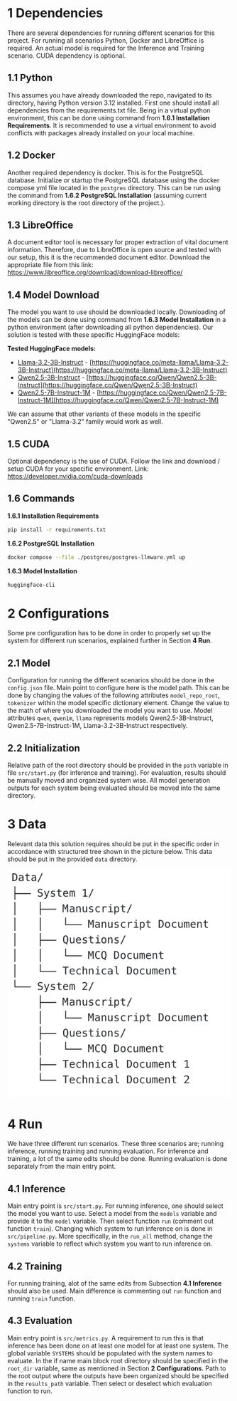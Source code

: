
# 1 Dependencies
There are several dependencies for running different scenarios for this project. For running all scenarios Python, Docker and LibreOffice is required. An actual model is required for the Inference and Training scenario. CUDA dependency is optional.
## 1.1 Python
This assumes you have already downloaded the repo, navigated to its directory, having Python version 3.12 installed. First one should install all dependencies from the requirements.txt file. Being in a virtual python environment, this can be done using command from **1.6.1 Installation Requirements**. It is recommended to use a virtual environment to avoid conflicts with packages already installed on your local machine.

## 1.2 Docker
Another required dependency is docker. This is for the PostgreSQL database. Initialize or startup the PostgreSQL database using the docker compose yml file located in the ```postgres``` directory. This can be run using the command from **1.6.2 PostgreSQL Installation** (assuming current working directory is the root directory of the project.).

## 1.3 LibreOffice
A document editor tool is necessary for proper extraction of vital document information. Therefore, due to LibreOffice is open source and tested with our setup, this it is the recommended document editor. Download the appropriate file from this link: https://www.libreoffice.org/download/download-libreoffice/
## 1.4 Model Download
The model you want to use should be downloaded locally. Downloading of the models can be done using command from **1.6.3 Model Installation** in a python environment (after downloading all python dependencies).
Our solution is tested with these specific HuggingFace models: 

**Tested HuggingFace models:**

- [Llama-3.2-3B-Instruct](https://huggingface.co/meta-llama/Llama-3.2-3B-Instruct) - [https://huggingface.co/meta-llama/Llama-3.2-3B-Instruct](https://huggingface.co/meta-llama/Llama-3.2-3B-Instruct)
- [Qwen2.5-3B-Instruct](https://huggingface.co/Qwen/Qwen2.5-3B-Instruct) - [https://huggingface.co/Qwen/Qwen2.5-3B-Instruct](https://huggingface.co/Qwen/Qwen2.5-3B-Instruct)
- [Qwen2.5-7B-Instruct-1M](https://huggingface.co/Qwen/Qwen2.5-7B-Instruct-1M) - [https://huggingface.co/Qwen/Qwen2.5-7B-Instruct-1M](https://huggingface.co/Qwen/Qwen2.5-7B-Instruct-1M)

We can assume that other variants of these models in the specific "Qwen2.5" or "Llama-3.2" family would work as well.
## 1.5 CUDA
Optional dependency is the use of CUDA. Follow the link and download / setup CUDA for your specific environment. Link: https://developer.nvidia.com/cuda-downloads

## 1.6 Commands

**1.6.1 Installation Requirements**
```sh
pip install -r requirements.txt
```

**1.6.2 PostgreSQL Installation**
```sh
docker compose --file ./postgres/postgres-llmware.yml up  
```

**1.6.3 Model Installation**
```sh
huggingface-cli  
```


# 2 Configurations
Some pre configuration has to be done in order to properly set up the system for different run scenarios, explained further in Section **4 Run**.

## 2.1 Model
Configuration for running the different scenarios should be done in the ```config.json``` file. Main point to configure here is the model path. This can be done by changing the values of the following attributes ```model_repo_root```, ```tokenizer``` within the model specific dictionary element. Change the value to the math of where you downloaded the model you want to use. Model attributes ```qwen```, ```qwen1m```, ```llama``` represents models Qwen2.5-3B-Instruct, Qwen2.5-7B-Instruct-1M, Llama-3.2-3B-Instruct respectively. 


## 2.2 Initialization
Relative path of the root directory should be provided in the `path` variable in file `src/start.py` (for inference and training). For evaluation, results should be manually moved and organized system wise. All model generation outputs for each system being evaluated should be moved into the same directory.

# 3 Data
Relevant data this solution requires should be put in the specific order in accordance with structured  tree shown in the picture below. This data should be put in the provided `data` directory.

![Data Directory Structure](pictures/data_tree.png)

# 4 Run
We have three different run scenarios. These three scenarios are; running inference, running training and running evaluation. For inference and training, a lot of the same edits should be done. Running evaluation is done separately from the main entry point. 

## 4.1 Inference
Main entry point is `src/start.py`. For running inference, one should select the model you want to use. Select a model from the `models` variable and provide it to the `model` variable. Then select function `run` (comment out function `train`). Changing which system to run inference on is done in `src/pipeline.py`. More specifically, in the `run_all` method, change the `systems` variable to reflect which system you want to run inference on.

## 4.2 Training
For running training, alot of the same edits from Subsection **4.1 Inference** should also be used. Main difference is commenting out `run` function and running `train` function.

## 4.3 Evaluation
Main entry point is `src/metrics.py`. A requirement to run this is that inference has been done on at least one model for at least one system. The global variable `SYSTEMS` should be populated with the system names to evaluate. In the if name main block root directory should be specified in the `root_dir` variable, same as mentioned in Section **2 Configurations**. Path to the root output where the outputs have been organized should be specified in the `results_path` variable. Then select or deselect which evaluation function to run. 

